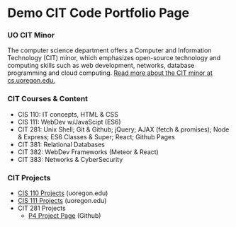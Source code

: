 # Demo CIT Code Portfolio Page


### UO CIT Minor
The computer science department offers a Computer and Information Technology (CIT) minor, which emphasizes open-source technology and computing skills such as web development, networks, database programming and cloud computing. [Read more about the CIT minor at cs.uoregon.edu.](https://cs.uoregon.edu/undergraduate/cit-minor)

### CIT Courses & Content
* CIS 110: IT concepts, HTML & CSS
* CIS 111: WebDev w/JavaScipt (ES6)
* CIT 281: Unix Shell; Git & Github; jQuery; AJAX (fetch & promises); Node &  Express; ES6 Classes & Super; React; Github Pages
* CIT 381: Relational Databases
* CIT 382: WebDev Frameworks (Meteor & React)
* CIT 383: Networks & CyberSecurity

### CIT Projects
* [CIS 110 Projects](http://pages.uoregon.edu/igarcia/110/) (uoregon.edu)
* [CIS 111 Projects](http://pages.uoregon.edu/igarcia/111/) (uoregon.edu)
* CIT 281 Projects
  * [P4 Project Page](https://uo-cit.github.io/project-4-isabella-garcia/) (Github)
